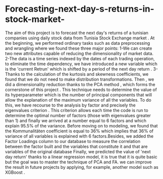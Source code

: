 # Forecasting-next-day-s-returns-in-stock-market-
The aim of this project is to forecast the next day's returns of a tunisian companies using daily stock data from Tunisia Stock Exchange market . 
At the beginning, we performed ordinary tasks such as data preprocessing and wrangling where we found these three major points: 
1-We can create two new attributes capable of reducing the dimensionality of market data. 
2-The data is a time series indexed by the dates of each trading operation, to eliminate the time dependency, we have introduced a new variable which is the 'current Retrun' which is shifted by a period of  the next day return . 
3- Thanks to the calculation of the kurtosis and skewness coefficients, we found that we do not need to make distribution transformations.
Then , we did a dimensionality reduction thanks to the PCA method , which forms the cornerstone of this project . This technique needs to determine the value of its hyperparameter which is the number of principal components that will allow the explanation of the maximum variance of all the variables. To do this, we have recourse to the analysis by factor and precisely the eigenvalues criterion . This criterion allows each time the code is run to determine the optimal number of factors (those with eigenvalues greater than 1) and finally we arrived at a number equal to 6 factors and which explain 95.5% of the variance.
Before moving on to modeling, we found that the Kommunalitäten coefficient is equal to 36% which implies that 36% of variance of all variables is explained with 6 factors.Besides, we added the Factor Loadings column to our database to measure the correlation between the factor built and the variables that constitute it and that are variables of the original database
Finally, we predicted the value of 'next day return' thanks to a linear regression model, it is true that it is quite basic but the goal was to master the technique of PCA and FA. we can improve the result in future projects by applying, for example, another model such as XGBoost .
